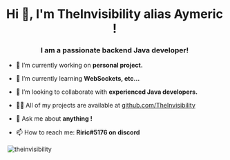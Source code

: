 <h1 align="center">Hi 👋, I'm TheInvisibility alias Aymeric !</h1>
<h3 align="center">I am a passionate backend Java developer!</h3>

- 🔭 I’m currently working on **personal project.**

- 🌱 I’m currently learning **WebSockets, etc...**

- 👯 I’m looking to collaborate with **experienced Java developers.**

- 👨‍💻 All of my projects are available at [github.com/TheInvisibility](github.com/TheInvisibility)

- 💬 Ask me about **anything !**

- 📫 How to reach me: **Riric#5176 on discord**

<p align="left"></p><p>&nbsp;<img align="center" src="https://github-readme-stats.vercel.app/api?username=theinvisibility&show_icons=true" alt="theinvisibility" /></p>
